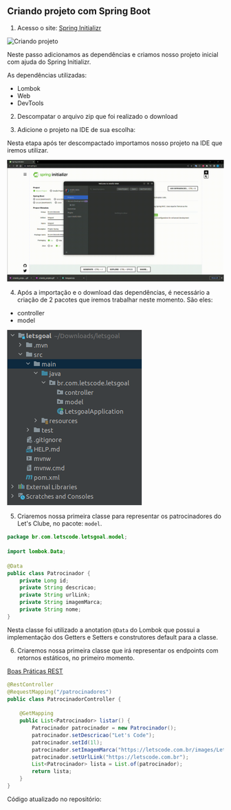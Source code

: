 ## Criando projeto com Spring Boot

1. Acesso o site: [Spring Initializr](http://start.spring.io)

![Criando projeto](./gifs/criando_projeto_2.gif)

Neste passo adicionamos as dependências e criamos nosso projeto inicial com ajuda do Spring Initializr.

As dependências utilizadas:
- Lombok
- Web
- DevTools

2. Descompatar o arquivo zip que foi realizado o download

3. Adicione o projeto na IDE de sua escolha:

Nesta etapa após ter descompactado importamos nosso projeto na IDE que iremos utilizar.

![Adicionando projeto](./gifs/adicionando_projeto.gif)

4. Após a importação e o download das dependências, é necessário a criação de 2 pacotes que iremos trabalhar neste momento. São eles:

- controller
- model

![Estrutura](images/aula2_estrutura.png)

5. Criaremos nossa primeira classe para representar os patrocinadores do Let's Clube, no pacote: `model`.

```java
package br.com.letscode.letsgoal.model;

import lombok.Data;

@Data
public class Patrocinador {
    private Long id;
    private String descricao;
    private String urlLink;
    private String imagemMarca;
    private String nome;
}
```

Nesta classe foi utilizado a anotation `@Data` do Lombok que possui a implementação dos Getters e Setters e construtores default para a classe.

6. Criaremos nossa primeira classe que irá representar os endpoints com retornos estáticos, no primeiro momento.

[Boas Práticas REST](https://www.brunobrito.net.br/api-restful-boas-praticas/#:~:text=Os%20princ%C3%ADpios%20do%20REST%20envolvem,DELETE%20tem%20um%20significado%20espec%C3%ADfico.&text=Idempotente%20significa%20que%20o%20endpoint,v%C3%A1rias%20vezes%20sem%20resultados%20diferentes.)

```java
@RestController
@RequestMapping("/patrocinadores")
public class PatrocinadorController {

    @GetMapping
    public List<Patrocinador> listar() {
        Patrocinador patrocinador = new Patrocinador();
        patrocinador.setDescricao("Let's Code");
        patrocinador.setId(1l);
        patrocinador.setImagemMarca("https://letscode.com.br/images/LetsCodePass/LetsCodePassLogo.svg");
        patrocinador.setUrlLink("https://letscode.com.br");
        List<Patrocinador> lista = List.of(patrocinador);
        return lista;
    }
}
```

Código atualizado no repositório: 